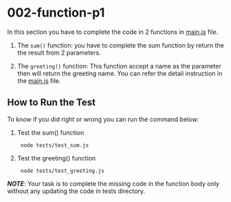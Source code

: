 # 002-function-p1

In this section you have to complete the code in 2 functions in [main.js](main.js) file.

1. The `sum()` function: you have to complete the sum function by return the the result from 2 parameters.

2. The `greeting()` function: This function accept a name as the parameter then will return the greeting name. You can refer the detail instruction in the [main.js](main.js) file.


## How to Run the Test

To know if you did right or wrong you can run the command below:

1. Test the sum() function

        node tests/test_sum.js

2. Test the greeting() function

        node tests/test_greeting.js

***NOTE***: Your task is to complete the missing code in the function body only without any updating the code in tests directory.
